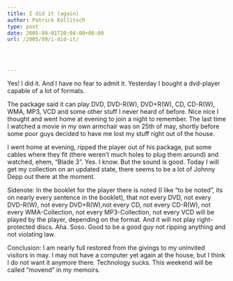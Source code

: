 ```yaml
---
title: I did it (again)
author: Patrick Kollitsch
type: post
date: 2005-09-01T20:04:00+00:00
url: /2005/09/i-did-it/




---
```

Yes! I did it. And I have no fear to admit it. Yesterday I bought a dvd-player capable of a lot of formats. 

The package said it can play DVD, DVD-R(W), DVD+R(W), CD, CD-R(W), WMA, MP3, VCD and some other stuff I never heard of before. Nice nice I thought and went home at evening to join a night to remember. The last time I watched a movie in my own armchair was on 25th of may, shortly before some poor guys decided to have me lost my stuff right out of the house.

I went home at evening, ripped the player out of his package, put some cables where they fit (there weren&#8217;t much holes to plug them around) and watched, ehem, &#8220;Blade 3&#8221;. Yes. I know. But the sound is good. Today I will get my collection on an updated state, there seems to be a lot of Johnny Depp out there at the moment.

Sidenote: In the booklet for the player there is noted (I like &#8220;to be noted&#8221;, its on nearly every sentence in the booklet), that not every DVD, not every DVD-R(W), not every DVD+R(W),not every CD, not every CD-R(W), not every WMA-Collection, not every MP3-Collection, not every VCD will be played by the player, depending on the format. And it will not play right-protected discs. Aha. Soso. Good to be a good guy not ripping anything and not violating law.

Conclusion: I am nearly full restored from the givings to my uninvited visitors in may. I may not have a computer yet again at the house, but I think I do not want it anymore there. Technology sucks. This weekend will be called &#8220;movend&#8221; in my memoirs.